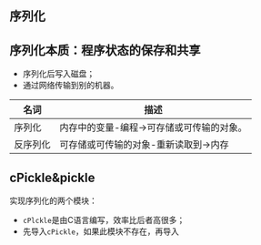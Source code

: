 序列化
---
## 序列化本质：程序状态的保存和共享
- 序列化后写入磁盘；
- 通过网络传输到别的机器。

|名词|描述|
|-|-|
|序列化|内存中的变量-编程->可存储或可传输的对象。|
|反序列化|可存储或可传输的对象-重新读取到->内存|

## cPickle&pickle
实现序列化的两个模块：
- `cPlckle`是由C语言编写，效率比后者高很多；
- 先导入`cPickle`，如果此模块不存在，再导入